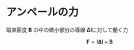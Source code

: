 # アンペールの力

磁束密度 $\mathbf{B}$ の中の微小部分の導線 $\mathbf{\Delta l}$に対して働く力

$$
\mathbf{F} = I\mathbf{\Delta l} \times \mathbf{B}
$$
